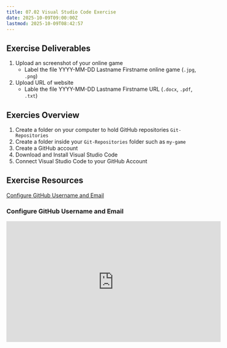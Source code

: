 ```yaml
---
title: 07.02 Visual Studio Code Exercise
date: 2025-10-09T09:00:00Z
lastmod: 2025-10-09T08:42:57
---
```


## Exercise Deliverables

1. Upload an screenshot of your online game
   - Label the file YYYY-MM-DD Lastname Firstname online game (`.jpg`, `.png`)
2. Upload URL of website
   - Lable the file YYYY-MM-DD Lastname Firstname URL (`.docx`, `.pdf`, `.txt`)

## Exercies Overview

1. Create a folder on your computer to hold GitHub repositories `Git-Repositories`
2. Create a folder inside your `Git-Repositories` folder such as `my-game`
3. Create a GitHub account
4. Download and Install Visual Studio Code
5. Connect Visual Studio Code to your GitHub Account

## Exercise Resources

[Configure GitHub Username and Email](https://youtu.be/RT-1Zywrse8)

<div class="video-grid">

<div class="video-card">

### Configure GitHub Username and Email

<div class="iframe-16-9-container">
<iframe class="youTubeIframe" width="560" height="315" src="https://www.youtube.com/embed/RT-1Zywrse8?rel=0" title="YouTube video player" frameborder="0" allow="accelerometer; autoplay; clipboard-write; encrypted-media; gyroscope; picture-in-picture; web-share" referrerpolicy="strict-origin-when-cross-origin" allowfullscreen></iframe>
</div>
</div>

</div>
